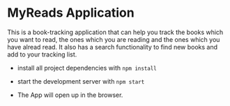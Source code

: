 # MyReads Application

This is a book-tracking application that can help you track the books which you want to read, the ones which you are reading and the ones which you have alread read. It also has a search functionality to find new books and add to your tracking list.

* install all project dependencies with `npm install`
* start the development server with `npm start`

* The App will open up in the browser.


